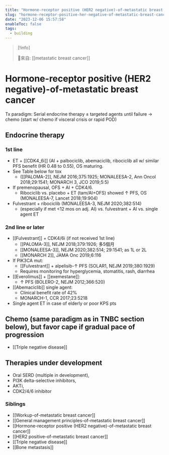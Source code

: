 ```yaml
---
title: "Hormone-receptor positive (HER2 negative)-of-metastatic breast cancer"
slug: "hormone-receptor-positive-her-negative-of-metastatic-breast-cancer"
date: "2023-12-06 15:57:58"
enableToc: false
tags:
  - building
---
```


> [!info]
>
> 🌱來自: [[metastatic breast cancer]]

# Hormone-receptor positive (HER2 negative)-of-metastatic breast cancer

Tx paradigm: Serial endocrine therapy ± targeted agents until failure → chemo (start w/ chemo if visceral crisis or rapid POD)

## Endocrine therapy

### 1st line

- ET + [[CDK4_6i]] (AI + palbociclib, abemaciclib, ribociclib all w/ similar PFS benefit (HR 0.48 to 0.55), OS maturing.
- See Table below for tox
  - ([[PALOMA-2]], NEJM 2016;375:1925; MONALEESA-2, Ann Oncol 2018;29:1541; MONARCH 3, JCO 2019;5:5)
- If premenopausal, OFS + AI + CDK4/6.
  - Ribociclib vs. placebo + ET (tam/AI+OFS) showed ↑ PFS, OS (MONALEESA-7, Lancet 2018;19:904)
- Fulvestrant + ribociclib (MONALEESA-3, NEJM 2020;382:514)
  - (especially if met <12 mos on adj. AI) vs. fulvestrant + AI vs. single agent ET

### 2nd line or later

- [[Fulvestrant]] + CDK4/6i (if not received 1st line)
  - [[PALOMA-3]], NEJM 2018;379:1926; 多5個月
  - [[MONALEESA-3]], NEJM 2020;382:514; 29:1541; as 1L or 2L
  - [[MONARCH 2]], JAMA Onc 2019;6:116
- If PIK3CA mut:
  - [[Fulvestrant]] + alpelisib-↑ PFS (SOLAR1, NEJM 2019;380:1929)
  - Requires monitoring for hyperglycemia, stomatitis, rash, diarrhea
- [[Everolimus]] + [[exemestane]]:
  - ↑ PFS (BOLERO-2, NEJM 2012;366:520)
- [[Abemaciclib]] single agent:
  - Clinical benefit rate of 42%
  - MONARCH-1, CCR 2017;23:5218
- Single agent ET in case of elderly or poor KPS pts

## Chemo (same paradigm as in TNBC section below), but favor cape if gradual pace of progression

- [[Triple negative disease]]

## Therapies under development

- Oral SERD (multiple in development),
- PI3K delta-selective inhibitors,
- AKTi,
- CDK2/4/6 inhibitor

### Siblings

- [[Workup-of-metastatic breast cancer]]
- [[General management principles-of-metastatic breast cancer]]
- [[Hormone-receptor positive (HER2 negative)-of-metastatic breast cancer]]
- [[HER2 positive-of-metastatic breast cancer]]
- [[Triple negative disease]]
- [[Bone metastasis]]
